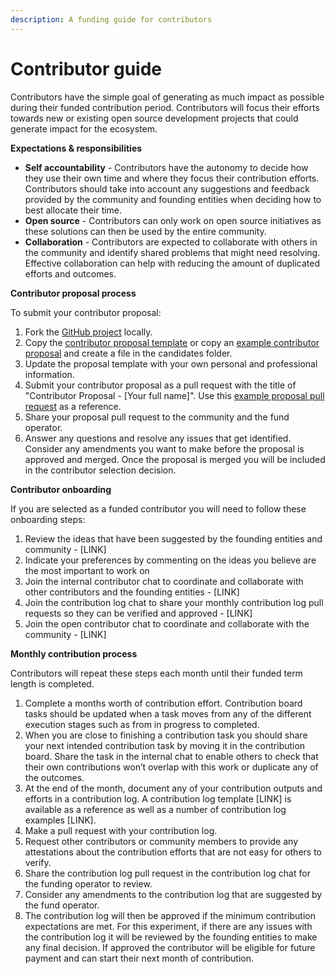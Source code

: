 ```yaml
---
description: A funding guide for contributors
---
```


# Contributor guide

Contributors have the simple goal of generating as much impact as possible during their funded contribution period. Contributors will focus their efforts towards new or existing open source development projects that could generate impact for the ecosystem.

**Expectations & responsibilities**

* **Self accountability** - Contributors have the autonomy to decide how they use their own time and where they focus their contribution efforts. Contributors should take into account any suggestions and feedback provided by the community and founding entities when deciding how to best allocate their time.
* **Open source** - Contributors can only work on open source initiatives as these solutions can then be used by the entire community.
* **Collaboration** - Contributors are expected to collaborate with others in the community and identify shared problems that might need resolving. Effective collaboration can help with reducing the amount of duplicated efforts and outcomes.



**Contributor proposal process**

To submit your contributor proposal:

1. Fork the [GitHub project](https://github.com/web3association/contributor-funding-experiment-example) locally.
2. Copy the [contributor proposal template](https://github.com/web3association/contributor-funding/blob/main/contributor-funding-experiment/templates/forms/contributor-proposal.md) or copy an [example contributor proposal](https://github.com/web3association/contributor-funding-experiment-example/tree/main/current-funding-round/candidates) and create a file in the candidates folder.
3. Update the proposal template with your own personal and professional information.
4. Submit your contributor proposal as a pull request with the title of "Contributor Proposal - \[Your full name]". Use this [example proposal pull request](https://github.com/web3association/contributor-funding-experiment-example/pull/1) as a reference.
5. Share your proposal pull request to the community and the fund operator.&#x20;
6. Answer any questions and resolve any issues that get identified. Consider any amendments you want to make before the proposal is approved and merged. Once the proposal is merged you will be included in the contributor selection decision.



**Contributor onboarding**

If you are selected as a funded contributor you will need to follow these onboarding steps:

1. Review the ideas that have been suggested by the founding entities and community - \[LINK]
2. Indicate your preferences by commenting on the ideas you believe are the most important to work on
3. Join the internal contributor chat to coordinate and collaborate with other contributors and the founding entities - \[LINK]
4. Join the contribution log chat to share your monthly contribution log pull requests so they can be verified and approved - \[LINK]
5. Join the open contributor chat to coordinate and collaborate with the community - \[LINK]



**Monthly contribution process**

Contributors will repeat these steps each month until their funded term length is completed.

1. Complete a months worth of contribution effort. Contribution board tasks should be updated when a task moves from any of the different execution stages such as from in progress to completed.
2. When you are close to finishing a contribution task you should share your next intended contribution task by moving it in the contribution board. Share the task in the internal chat to enable others to check that their own contributions won’t overlap with this work or duplicate any of the outcomes.
3. At the end of the month, document any of your contribution outputs and efforts in a contribution log. A contribution log template \[LINK] is available as a reference as well as a number of contribution log examples \[LINK].
4. Make a pull request with your contribution log.
5. Request other contributors or community members to provide any attestations about the contribution efforts that are not easy for others to verify.
6. Share the contribution log pull request in the contribution log chat for the funding operator to review.
7. Consider any amendments to the contribution log that are suggested by the fund operator.
8. The contribution log will then be approved if the minimum contribution expectations are met. For this experiment, if there are any issues with the contribution log it will be reviewed by the founding entities to make any final decision. If approved the contributor will be eligible for future payment and can start their next month of contribution.
